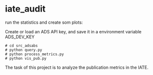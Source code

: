 # iate_audit

run the statistics and create som plots:

Create or load an ADS API key, and save it in a environment variable ADS_DEV_KEY 

```
# cd src_adsabs
# python query.py
# python process_metrics.py
# python vis_pub.py
```

The task of this project is to analyze the publication metrics in the IATE.
